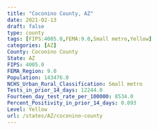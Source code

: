 ```yaml
---
title: "Coconino County, AZ"
date: 2021-02-13
draft: false
type: county
tags: [FIPS:4005.0,FEMA:9.0,Small metro,Yellow]
categories: [AZ]
County: Coconino County
State: AZ
FIPS: 4005.0
FEMA_Region: 9.0
Population: 143476.0
NCHS_Urban_Rural_Classification: Small metro
Tests_in_prior_14_days: 12244.0
Fourteen_day_test_rate_per_100000: 8534.0
Percent_Positivity_in_prior_14_days: 0.093
Level: Yellow
url: /states/AZ/coconino-county
---
```



